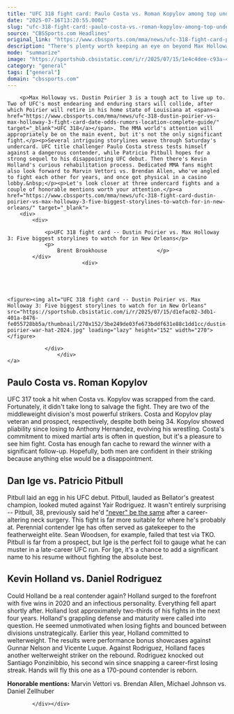 ```yaml
---
title: "UFC 318 fight card: Paulo Costa vs. Roman Kopylov among top undercard fights to watch this weekend"
date: "2025-07-16T13:20:55.000Z"
slug: "ufc-318-fight-card:-paulo-costa-vs.-roman-kopylov-among-top-undercard-fights-to-watch-this-weekend"
source: "CBSSports.com Headlines"
original_link: "https://www.cbssports.com/mma/news/ufc-318-fight-card-paulo-costa-vs-roman-kopylov-among-top-undercard-fights-to-watch-this-weekend/"
description: "There's plenty worth keeping an eye on beyond Max Holloway vs. Dustin Poirier 3 at UFC 318"
mode: "summarize"
image: "https://sportshub.cbsistatic.com/i/r/2025/07/15/1e4c4dee-c93a-403b-a1dc-4e55643b0e2b/thumbnail/1200x675/ec3c830bd033508c80aa5a38be7991ee/paulo-costa-presser.jpg"
category: "general"
tags: ["general"]
domain: "cbssports.com"
---
```

<div id="readability-page-1" class="page"><div>
        
        
                            
                
        <p>Max Holloway vs. Dustin Poirier 3 is a tough act to live up to. Two of UFC's most endearing and enduring stars will collide, after which Poirier will retire in his home state of Louisiana at <span><a href="https://www.cbssports.com/mma/news/ufc-318-dustin-poirier-vs-max-holloway-3-fight-card-date-odds-rumors-location-complete-guide/" target="_blank">UFC 318</a></span>. The MMA world's attention will appropriately be on the main event, but it's not the only significant fight.</p><p>Several intriguing storylines weave through Saturday's undercard. UFC title challenger Paulo Costa stress tests himself against a dangerous contender, while Patricio Pitbull hopes for a strong sequel to his disappointing UFC debut. Then there's Kevin Holland's curious rehabilitation process. Dedicated MMA fans might also look forward to Marvin Vettori vs. Brendan Allen, who've angled to fight each other for years, and once got physical in a casino lobby.&nbsp;</p><p>Let's look closer at three undercard fights and a couple of honorable mentions worth your attention.</p><a href="https://www.cbssports.com/mma/news/ufc-318-fight-card-dustin-poirier-vs-max-holloway-3-five-biggest-storylines-to-watch-for-in-new-orleans/" target="_blank">
        <div>
            <div>
                
                <p>UFC 318 fight card -- Dustin Poirier vs. Max Holloway 3: Five biggest storylines to watch for in New Orleans</p>
                <p>
                    Brent Brookhouse                </p>
            </div>
                            <div>
                            
                                                    
                
                        
                                    
    <figure><img alt="UFC 318 fight card -- Dustin Poirier vs. Max Holloway 3: Five biggest storylines to watch for in New Orleans" src="https://sportshub.cbsistatic.com/i/r/2025/07/15/d1efac02-3db1-401a-8476-fe055728bb5a/thumbnail/270x152/3be249de03fe673bddf631e88c1dd1cc/dustin-poirier-war-hat-2024.jpg" loading="lazy" height="152" width="270"></figure>
                        
                </div>
                    </div>
    </a>
<h2>Paulo Costa vs. Roman Kopylov</h2><p>UFC 317 took a hit when Costa vs. Kopylov was scrapped from the card. Fortunately, it didn't take long to salvage the fight. They are two of the middleweight division's most powerful strikers. Costa and Kopylov play veteran and prospect, respectively, despite both being 34. Kopylov showed pliability since losing to Anthony Hernandez, evolving his wrestling. Costa's commitment to mixed martial arts is often in question, but it's a pleasure to see him fight. Costa has enough fan cache to reward the winner with a significant follow-up. Hopefully, both men are confident in their striking because anything else would be a disappointment.&nbsp;</p>
        


<h2>Dan Ige vs. Patricio Pitbull</h2><p>Pitbull laid an egg in his UFC debut. Pitbull, lauded as Bellator's greatest champion, looked muted against Yair Rodriguez. It wasn't entirely surprising -- Pitbull, 38, previously said he'd <span><a href="https://www.cbssports.com/mma/news/patricio-pitbull-say-he-will-never-be-the-same-after-suffering-career-altering-injury-and-undergoing-surgery/" target="_blank">"never" be the same</a></span>&nbsp;after a career-altering neck surgery. This fight is far more suitable for where he's probably at. Perennial contender Ige has often served as gatekeeper to the featherweight elite. Sean Woodsen, for example, failed that test via TKO. Pitbull is far from a prospect, but Ige is the perfect foil to gauge what he can muster in a late-career UFC run. For Ige, it's a chance to add a significant name to his resume without fighting the absolute best.</p><h2>Kevin Holland vs. Daniel Rodriguez</h2><p>Could Holland be a real contender again? Holland surged to the forefront with five wins in 2020 and an infectious personality. Everything fell apart shortly after. Holland lost approximately two-thirds of his fights in the next four years. Holland's grappling defense and maturity were called into question. He seemed unmotivated when losing fights and bounced between divisions unstrategically. Earlier this year, Holland committed to welterweight. The results were performance bonus showcases against Gunnar Nelson and Vicente Luque. Against Rodriguez, Holland faces another welterweight striker on the rebound. Rodriguez knocked out Santiago Ponzinibbio, his second win since snapping a career-first losing streak. Hands will fly this one as a 170-pound contender is reborn.</p>
        


<p><strong>Honorable mentions:</strong> Marvin Vettori vs. Brendan Allen, Michael Johnson vs. Daniel Zellhuber</p>


        
            </div></div>